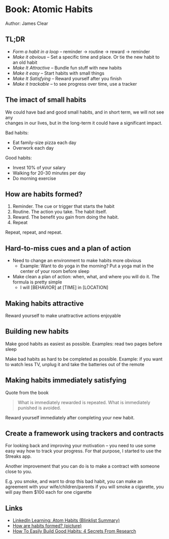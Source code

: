 # Book: Atomic Habits

Author: James Clear

## TL;DR

* *Form a habit in a loop* – reminder -> routine -> reward -> reminder
* *Make it obvious* – Set a specific time and place. Or tie the new habit to an old habit
* *Make It Attractive* – Bundle fun stuff with new habits
* *Make it easy* – Start habits with small things
* *Make It Satisfying* – Reward yourself after you finish
* *Make it trackable* – to see progress over time, use a tracker

## The imact of small habits
We could have bad and good small habits, and in short term, we will not see any  
changes in our lives, but in the long-term it could have a significant impact.

Bad habits:
- Eat family-size pizza each day
- Overwork each day

Good habits:
- Invest 10% of your salary
- Walking for 20-30 minutes per day
- Do morning exercise

## How are habits formed?

1. Reminder. The cue or trigger that starts the habit
2. Routine. The action you take. The habit itself.
3. Reward. The benefit you gain from doing the habit.
4. Repeat

Repeat, repeat, and repeat.

## Hard-to-miss cues and a plan of action

* Need to change an environment to make habits more obvious
  * Example: Want to do yoga in the morning? Put a yoga mat in the center of
    your room before sleep
* Make clean a plan of action: when, what, and where you will do it. The formula
  is pretty simple
  * I will [BEHAVIOR] at [TIME] in [LOCATION]

## Making habits attractive

Reward yourself to make unattractive actions enjoyable

## Building new habits

Make good habits as easiest as possible.
Examples: read two pages before sleep

Make bad habits as hard to be completed as possible.
Example: if you want to watch less TV, unplug  it and take the batteries out of
the remote

## Making habits immediately satisfying

Quote from the book
> What is immediately rewarded is repeated. What is immediately punished is
  avoided.

Reward yourself immediately after completing your new habit.

## Create a framework using trackers and contracts

For looking back and improving your motivation – you need to use some easy way
how to track your progress. For that purpose, I started to use the Streaks app.

Another improvement that you can do is to make a contract with someone close to
you.

E.g. you smoke, and want to drop this bad habit, you can make an agreement with
your wife/children/parents if you will smoke a cigarette, you will pay them $100
each for one cigarette

## Links
* [LinkedIn Learning: Atom Habits (Blinklist Summary)](https://www.linkedin.com/learning-login/share?forceAccount=false&redirect=https%3A%2F%2Fwww.linkedin.com%2Flearning%2Fatomic-habits-blinkist-summary%3Ftrk%3Dshare_ent_url%26shareId%3Dzo%252F5Dx4FTeSOW49%252BQH2HcA%253D%253D)
* [How are habits formed? (picture)](https://guides.co/g/transform-your-habits/8379)
* [How To Easily Build Good Habits: 4 Secrets From Research](https://bakadesuyo.com/2018/10/good-habits/)
